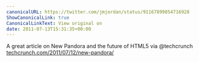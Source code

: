 ```yaml
---
canonicalURL: https://twitter.com/jmjordan/status/91167899854716928
ShowCanonicalLink: true
CanonicalLinkText: View original on
date: 2011-07-13T15:31:35+00:00
---
```

A great article on New Pandora and the future of HTML5 via @techcrunch [techcrunch.com/2011/07/12/new-pandora/](http://techcrunch.com/2011/07/12/new-pandora/)